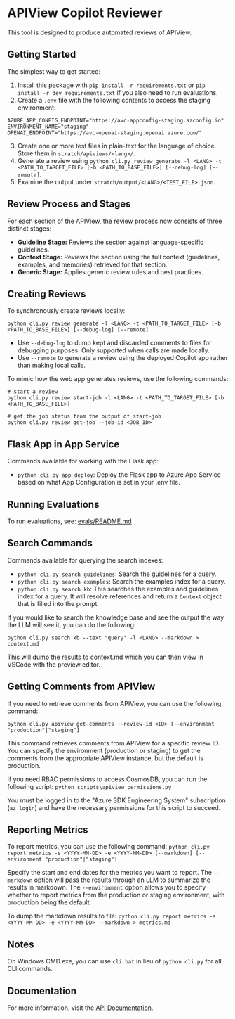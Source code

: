 # APIView Copilot Reviewer

This tool is designed to produce automated reviews of APIView.

## Getting Started

The simplest way to get started:

1. Install this package with `pip install -r requirements.txt` or `pip install -r dev_requirements.txt` if you also need to run evaluations.
2. Create a `.env` file with the following contents to access the staging environment:
```
AZURE_APP_CONFIG_ENDPOINT="https://avc-appconfig-staging.azconfig.io"
ENVIRONMENT_NAME="staging"
OPENAI_ENDPOINT="https://avc-openai-staging.openai.azure.com/"
```
3. Create one or more test files in plain-text for the language of choice. Store them in `scratch/apiviews/<lang>/`.
4. Generate a review using `python cli.py review generate -l <LANG> -t <PATH_TO_TARGET_FILE> [-b <PATH_TO_BASE_FILE>] [--debug-log] [--remote]`.
5. Examine the output under `scratch/output/<LANG>/<TEST_FILE>.json`.

## Review Process and Stages

For each section of the APIView, the review process now consists of three distinct stages:

- **Guideline Stage:** Reviews the section against language-specific guidelines.
- **Context Stage:** Reviews the section using the full context (guidelines, examples, and memories) retrieved for that section.
- **Generic Stage:** Applies generic review rules and best practices.

## Creating Reviews

To synchronously create reviews locally:

```
python cli.py review generate -l <LANG> -t <PATH_TO_TARGET_FILE> [-b <PATH_TO_BASE_FILE>] [--debug-log] [--remote]
```

- Use `--debug-log` to dump kept and discarded comments to files for debugging purposes. Only supported when calls are made locally.
- Use `--remote` to generate a review using the deployed Copilot app rather than making local calls.

To mimic how the web app generates reviews, use the following commands:
```
# start a review
python cli.py review start-job -l <LANG> -t <PATH_TO_TARGET_FILE> [-b <PATH_TO_BASE_FILE>]

# get the job status from the output of start-job
python cli.py review get-job --job-id <JOB_ID>
```

## Flask App in App Service

Commands available for working with the Flask app:

- `python cli.py app deploy`: Deploy the Flask app to Azure App Service based on what App Configuration is set in your .env file.

## Running Evaluations

To run evaluations, see: [evals/README.md](./evals/README.md)

## Search Commands

Commands available for querying the search indexes:

- `python cli.py search guidelines`: Search the guidelines for a query.
- `python cli.py search examples`: Search the examples index for a query.
- `python cli.py search kb`: This searches the examples and guidelines index for a query. It will resolve references and return a `Context` object that is filled into the prompt.

If you would like to search the knowledge base and see the output the way the LLM will see it, you can do the following:

`python cli.py search kb --text "query" -l <LANG> --markdown > context.md`

This will dump the results to context.md which you can then view in VSCode with the preview editor.

## Getting Comments from APIView

If you need to retrieve comments from APIView, you can use the following command:

`python cli.py apiview get-comments --review-id <ID> [--environment "production"|"staging"]`

This command retrieves comments from APIView for a specific review ID. You can specify the environment (production or staging) to get the comments from the appropriate APIView instance, but the default is production.

If you need RBAC permissions to access CosmosDB, you can run the following script:
`python scripts\apiview_permissions.py`

You must be logged in to the "Azure SDK Engineering System" subscription (`az login`) and have the necessary permissions for this script to succeed.

## Reporting Metrics

To report metrics, you can use the following command:
`python cli.py report metrics -s <YYYY-MM-DD> -e <YYYY-MM-DD> [--markdown] [--environment "production"|"staging"]`

Specify the start and end dates for the metrics you want to report. The `--markdown` option will pass the results through an LLM to summarize the results in markdown. The `--environment` option allows you to specify whether to report metrics from the production or staging environment, with production being the default.

To dump the markdown results to file:
`python cli.py report metrics -s <YYYY-MM-DD> -e <YYYY-MM-DD> --markdown > metrics.md`

## Notes

On Windows CMD.exe, you can use `cli.bat` in lieu of `python cli.py` for all CLI commands.

## Documentation

For more information, visit the [API Documentation](https://apiviewuat.azurewebsites.net/swagger/index.html).

